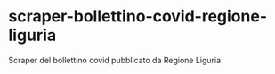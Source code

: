 # scraper-bollettino-covid-regione-liguria
Scraper del bollettino covid pubblicato da Regione Liguria
